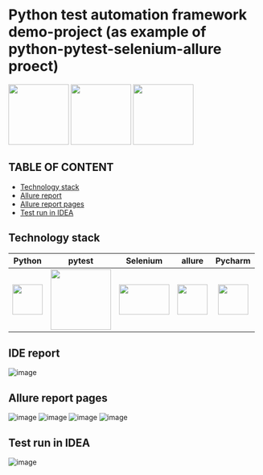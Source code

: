 
# Python test automation framework demo-project (as example of python-pytest-selenium-allure proect)
<img src=https://github.com/user-attachments/assets/56218a6e-8689-49ab-84f3-5ce368fe03d1 width="120" height="120"> 
 <img src=https://github.com/user-attachments/assets/e3aeef95-7746-4518-b5b9-5ba0941de6a6 width="120" height="120">
 <img src=https://github.com/user-attachments/assets/1b063350-5258-453b-a20a-6955847822a6 width="120" height="120"> 

## TABLE OF CONTENT
* [Technology stack](#technology-stack)
* [Allure report](#ide-report)
* [Allure report pages](#allure-report-pages)
* [Test run in IDEA](#test-run-in-idea)

## Technology stack
| Python | pytest | Selenium | allure | Pycharm | 
|:------:|:-----:|:--------:|:--------:|:------:|
|<img src=https://github.com/user-attachments/assets/56218a6e-8689-49ab-84f3-5ce368fe03d1 width="60" height="60">| <img src=https://github.com/user-attachments/assets/e3aeef95-7746-4518-b5b9-5ba0941de6a6 width="120" height="120">|<img src=https://github.com/user-attachments/assets/59998826-e8d4-435e-979d-3a6324f14ce6 width="100" height="60">|<img src=https://github.com/user-attachments/assets/a628cb54-3bbb-433f-b5ac-f2e3426f2525 width="60" height="60">|<img src=https://github.com/user-attachments/assets/de35d05c-661b-41c2-af48-fc40f4129669 width="60" height="60">|

## IDE report
![image](https://github.com/user-attachments/assets/c08ee9d0-2254-4e24-8582-6b8b35c80a48)


## Allure report pages
![image](https://github.com/xt4k/playwright-junit-allure-demo/assets/38681283/9655631d-93ca-40a0-bd98-fe2d42c1f3cc)
![image](https://github.com/xt4k/playwright-junit-allure-demo/assets/38681283/0fe55c65-2db7-4119-9828-9928a2684b29)
![image](https://github.com/xt4k/playwright-junit-allure-demo/assets/38681283/85c84531-6555-4a5a-9d3f-36c7f9238cbc)
![image](https://github.com/xt4k/playwright-junit-allure-demo/assets/38681283/b66fb1e7-2ddb-4c2a-8863-01fc3f32e846)

## Test run in IDEA
![image](https://github.com/user-attachments/assets/e02da632-fe0b-4128-a92f-efdc543dc567)





